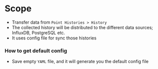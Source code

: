 # Scope

- Transfer data from `Point Histories > History`
- The collected history will be distributed to the different data sources; InfluxDB, PostgreSQL etc.
- It uses config file for sync those histories

### How to get default config

- Save empty `YAML` file, and it will generate you the default config file